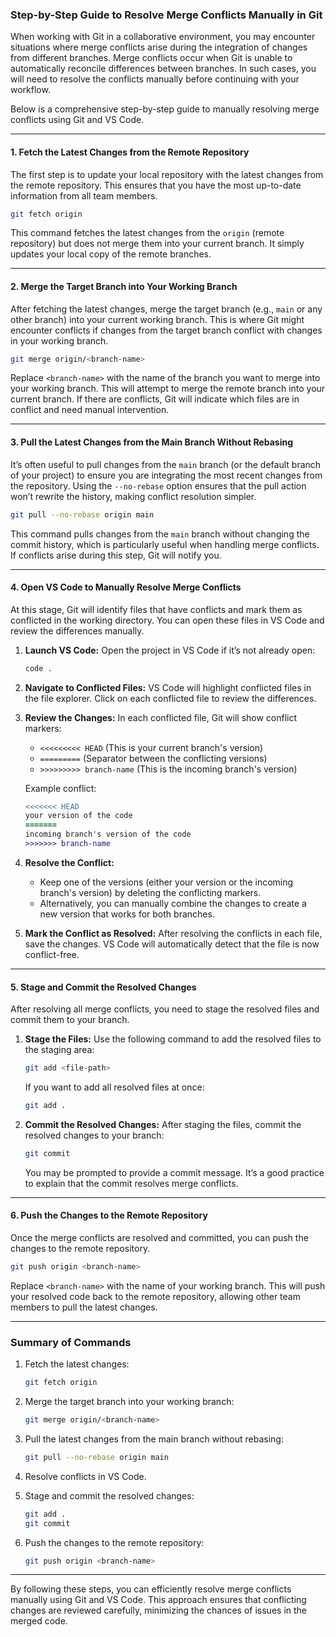 ### Step-by-Step Guide to Resolve Merge Conflicts Manually in Git

When working with Git in a collaborative environment, you may encounter situations where merge conflicts arise during the integration of changes from different branches. Merge conflicts occur when Git is unable to automatically reconcile differences between branches. In such cases, you will need to resolve the conflicts manually before continuing with your workflow.

Below is a comprehensive step-by-step guide to manually resolving merge conflicts using Git and VS Code.

---

#### 1. **Fetch the Latest Changes from the Remote Repository**
   The first step is to update your local repository with the latest changes from the remote repository. This ensures that you have the most up-to-date information from all team members.
   
   ```bash
   git fetch origin
   ```

   This command fetches the latest changes from the `origin` (remote repository) but does not merge them into your current branch. It simply updates your local copy of the remote branches.

---

#### 2. **Merge the Target Branch into Your Working Branch**
   After fetching the latest changes, merge the target branch (e.g., `main` or any other branch) into your current working branch. This is where Git might encounter conflicts if changes from the target branch conflict with changes in your working branch.

   ```bash
   git merge origin/<branch-name>
   ```

   Replace `<branch-name>` with the name of the branch you want to merge into your working branch. This will attempt to merge the remote branch into your current branch. If there are conflicts, Git will indicate which files are in conflict and need manual intervention.

---

#### 3. **Pull the Latest Changes from the Main Branch Without Rebasing**
   It’s often useful to pull changes from the `main` branch (or the default branch of your project) to ensure you are integrating the most recent changes from the repository. Using the `--no-rebase` option ensures that the pull action won’t rewrite the history, making conflict resolution simpler.

   ```bash
   git pull --no-rebase origin main
   ```

   This command pulls changes from the `main` branch without changing the commit history, which is particularly useful when handling merge conflicts. If conflicts arise during this step, Git will notify you.

---

#### 4. **Open VS Code to Manually Resolve Merge Conflicts**
   At this stage, Git will identify files that have conflicts and mark them as conflicted in the working directory. You can open these files in VS Code and review the differences manually.

   1. **Launch VS Code:**
      Open the project in VS Code if it’s not already open:
   
      ```bash
      code .
      ```

   2. **Navigate to Conflicted Files:**
      VS Code will highlight conflicted files in the file explorer. Click on each conflicted file to review the differences.

   3. **Review the Changes:**
      In each conflicted file, Git will show conflict markers:
      - `<<<<<<<<< HEAD` (This is your current branch's version)
      - `=========` (Separator between the conflicting versions)
      - `>>>>>>>>> branch-name` (This is the incoming branch's version)

      Example conflict:
      ```diff
      <<<<<<< HEAD
      your version of the code
      =======
      incoming branch's version of the code
      >>>>>>> branch-name
      ```

   4. **Resolve the Conflict:**
      - Keep one of the versions (either your version or the incoming branch's version) by deleting the conflicting markers.
      - Alternatively, you can manually combine the changes to create a new version that works for both branches.
   
   5. **Mark the Conflict as Resolved:**
      After resolving the conflicts in each file, save the changes. VS Code will automatically detect that the file is now conflict-free.

---

#### 5. **Stage and Commit the Resolved Changes**
   After resolving all merge conflicts, you need to stage the resolved files and commit them to your branch.

   1. **Stage the Files:**
      Use the following command to add the resolved files to the staging area:

      ```bash
      git add <file-path>
      ```

      If you want to add all resolved files at once:

      ```bash
      git add .
      ```

   2. **Commit the Resolved Changes:**
      After staging the files, commit the resolved changes to your branch:

      ```bash
      git commit
      ```

      You may be prompted to provide a commit message. It’s a good practice to explain that the commit resolves merge conflicts.

---

#### 6. **Push the Changes to the Remote Repository**
   Once the merge conflicts are resolved and committed, you can push the changes to the remote repository.

   ```bash
   git push origin <branch-name>
   ```

   Replace `<branch-name>` with the name of your working branch. This will push your resolved code back to the remote repository, allowing other team members to pull the latest changes.

---

### Summary of Commands
1. Fetch the latest changes:
   ```bash
   git fetch origin
   ```
   
2. Merge the target branch into your working branch:
   ```bash
   git merge origin/<branch-name>
   ```
   
3. Pull the latest changes from the main branch without rebasing:
   ```bash
   git pull --no-rebase origin main
   ```

4. Resolve conflicts in VS Code.

5. Stage and commit the resolved changes:
   ```bash
   git add .
   git commit
   ```

6. Push the changes to the remote repository:
   ```bash
   git push origin <branch-name>
   ```

---

By following these steps, you can efficiently resolve merge conflicts manually using Git and VS Code. This approach ensures that conflicting changes are reviewed carefully, minimizing the chances of issues in the merged code.
